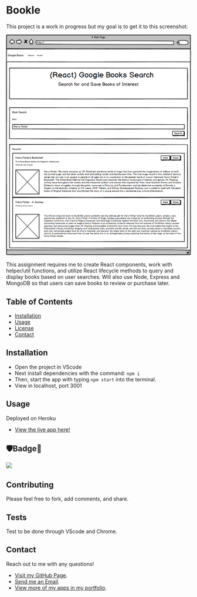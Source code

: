 # Bookle

This project is a work in progress but my goal is to get it to this screenshot:

![](https://github.com/Q118/Bookle/blob/master/search.png)


This assignment requires me to create React components, work with helper/util functions, and utilize React lifecycle methods to query and display books based on user searches. Will also use Node, Express and MongoDB so that users can save books to review or purchase later.


## Table of Contents

* [Installation](#Installation)
* [Usage](#Usage)
* [License](#🛡Badge📛)
* [Contact](#Contact)


## Installation

* Open the project in VScode
* Next install dependencies with the command: `npm i`
* Then, start the app with typing `npm start` into the terminal.
* View in localhost, port 3001



## Usage

Deployed on Heroku

* [View the live app here!](https://bookle-express.herokuapp.com/)


## 🛡Badge📛

![](https://img.shields.io/badge/Shelby-Anne-purple)


## Contributing
        
Please feel free to fork, add comments, and share.
    
        
## Tests
    
Test to be done through VScode and Chrome.
    
    
## Contact
    
Reach out to me with any questions!
    
* [Visit my GitHub Page](https://github.com/q118).
* [Send me an Email](mailto:shelbyfish91@gmail.com).
* [View more of my apps in my portfolio](https://q118.github.io/shelby_rothman/portfolio.html).





